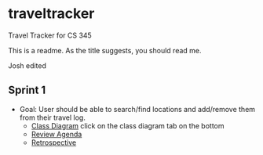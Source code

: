 # traveltracker
Travel Tracker for CS 345

This is a readme. As the title suggests, you should read me.

Josh edited

## Sprint 1
* Goal: User should be able to search/find locations and add/remove them from their travel log.
    - [Class Diagram](https://app.diagrams.net/#G11yCjMl8PNKK4R_5L2aCVjqPbpJA9rFeN) click on the class diagram tab on the bottom
    - [Review Agenda](https://docs.google.com/document/d/1bs-s56xOaBFBxPl2S9CGJ1s0Qm7sTqiuuwDVgVT6zbw/edit?usp=sharing)
    - [Retrospective](https://docs.google.com/document/d/1gwihNZGYR9QlfwOC5aEMi2xGmAw6mYUqKJyXcgVB_3s/edit?usp=sharing)
